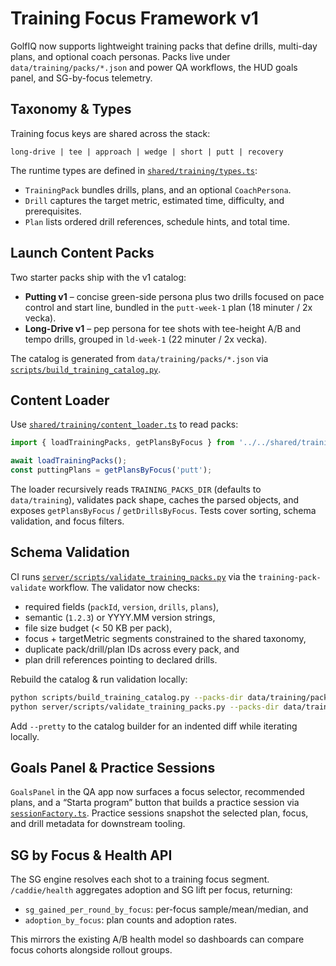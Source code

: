 # Training Focus Framework v1

GolfIQ now supports lightweight training packs that define drills, multi-day plans, and optional coach personas. Packs live under `data/training/packs/*.json` and power QA workflows, the HUD goals panel, and SG-by-focus telemetry.

## Taxonomy & Types

Training focus keys are shared across the stack:

```
long-drive | tee | approach | wedge | short | putt | recovery
```

The runtime types are defined in [`shared/training/types.ts`](../shared/training/types.ts):

- `TrainingPack` bundles drills, plans, and an optional `CoachPersona`.
- `Drill` captures the target metric, estimated time, difficulty, and prerequisites.
- `Plan` lists ordered drill references, schedule hints, and total time.

## Launch Content Packs

Two starter packs ship with the v1 catalog:

- **Putting v1** – concise green-side persona plus two drills focused on pace control and start line, bundled in the `putt-week-1` plan (18 minuter / 2x vecka).
- **Long-Drive v1** – pep persona for tee shots with tee-height A/B and tempo drills, grouped in `ld-week-1` (22 minuter / 2x vecka).

The catalog is generated from `data/training/packs/*.json` via [`scripts/build_training_catalog.py`](../scripts/build_training_catalog.py).

## Content Loader

Use [`shared/training/content_loader.ts`](../shared/training/content_loader.ts) to read packs:

```ts
import { loadTrainingPacks, getPlansByFocus } from '../../shared/training/content_loader';

await loadTrainingPacks();
const puttingPlans = getPlansByFocus('putt');
```

The loader recursively reads `TRAINING_PACKS_DIR` (defaults to `data/training`), validates pack shape, caches the parsed objects, and exposes `getPlansByFocus` / `getDrillsByFocus`. Tests cover sorting, schema validation, and focus filters.

## Schema Validation

CI runs [`server/scripts/validate_training_packs.py`](../server/scripts/validate_training_packs.py) via the `training-pack-validate` workflow. The validator now checks:

- required fields (`packId`, `version`, `drills`, `plans`),
- semantic (`1.2.3`) or YYYY.MM version strings,
- file size budget (< 50 KB per pack),
- focus + targetMetric segments constrained to the shared taxonomy,
- duplicate pack/drill/plan IDs across every pack, and
- plan drill references pointing to declared drills.

Rebuild the catalog & run validation locally:

```bash
python scripts/build_training_catalog.py --packs-dir data/training/packs --out data/training/catalog.json --version 1.0.0
python server/scripts/validate_training_packs.py --packs-dir data/training/packs --catalog data/training/catalog.json
```

Add `--pretty` to the catalog builder for an indented diff while iterating locally.

## Goals Panel & Practice Sessions

`GoalsPanel` in the QA app now surfaces a focus selector, recommended plans, and a “Starta program” button that builds a practice session via [`sessionFactory.ts`](../golfiq/app/src/screens/Practice/sessionFactory.ts). Practice sessions snapshot the selected plan, focus, and drill metadata for downstream tooling.

## SG by Focus & Health API

The SG engine resolves each shot to a training focus segment. `/caddie/health` aggregates adoption and SG lift per focus, returning:

- `sg_gained_per_round_by_focus`: per-focus sample/mean/median, and
- `adoption_by_focus`: plan counts and adoption rates.

This mirrors the existing A/B health model so dashboards can compare focus cohorts alongside rollout groups.


